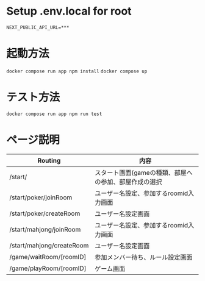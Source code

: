 # Setup .env.local for root

```.env.local
NEXT_PUBLIC_API_URL=***
```

# 起動方法
`docker compose run app npm install`
`docker compose up`

# テスト方法
`docker compose run app npm run test`

# ページ説明


| Routing                   | 内容                     |
| ------------------------- | ------------------------ |
| /start/                   | スタート画面(gameの種類、部屋への参加、部屋作成の選択|
| /start/poker/joinRoom     | ユーザー名設定、参加するroomid入力画面           |
| /start/poker/createRoom   | ユーザー名設定画面 |
| /start/mahjong/joinRoom   | ユーザー名設定、参加するroomid入力画面           |
| /start/mahjong/createRoom | ユーザー名設定画面 |
| /game/waitRoom/[roomID]   | 参加メンバー待ち、ルール設定画面            |
| /game/playRoom/[roomID]   | ゲーム画面         |



